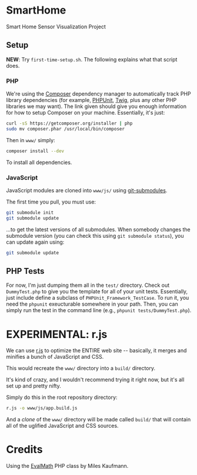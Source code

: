 SmartHome
=========

Smart Home Sensor Visualization Project

## Setup

**NEW**: Try `first-time-setup.sh`. The following explains what that
script does.

### PHP

We're using the [Composer][] dependency manager to automatically track
PHP library dependencies (for example, [PHPUnit][], [Twig][], plus any
other PHP libraries we may want). The link given should give you enough
information for how to setup Composer on your machine.  Essentially,
it's just:

```sh
curl -sS https://getcomposer.org/installer | php
sudo mv composer.phar /usr/local/bin/composer
```

Then in  `www/` simply:

```sh
composer install --dev
```

To install all dependencies.

[Composer]: http://getcomposer.org/doc/00-intro.md
[PHPUnit]: http://www.phpunit.de/manual/3.6/en/writing-tests-for-phpunit.html
[Twig]: http://twig.sensiolabs.org/

### JavaScript

JavaScript modules are cloned into `www/js/` using [git-submodules][].

The first time you pull, you must use:

```sh
git submodule init
git submodule update
```

...to get the latest versions of all submodules. When somebody changes
the submodule version (you can check this using `git submodule status`),
you can update again using:

```sh
git submodule update
```

[git-submodules]: http://git-scm.com/book/en/Git-Tools-Submodules

## PHP Tests

For now, I'm just dumping them all in the `test/` directory. Check out
`DummyTest.php` to give you the template for all of your unit tests.
Essentially, just include define a subclass of
`PHPUnit_Framework_TestCase`. To run it, you need the `phpunit`
exeucturable somewhere in your path. Then, you can simply run the test
in the command line (e.g.,  `phpunit tests/DummyTest.php`).

# EXPERIMENTAL: r.js

We can use [r.js][] to optimize the ENTIRE web site -- basically, it
merges and minifies a bunch of JavaScript and CSS. 

This would recreate the `www/` directory into a `build/` directory. 

It's kind of crazy, and I wouldn't recommend trying it right now, but
it's all set up and pretty nifty.

Simply do this in the root repository directory:

```sh
r.js -o www/js/app.build.js
```
And a _clone_ of the `www/` directory will be made called `build/`
that will contain all of the uglified JavaScript and CSS sources.

[r.js]: http://requirejs.org/docs/optimization.html

# Credits

Using the [EvalMath][] PHP class by Miles Kaufmann.

[EvalMath]:
http://www.phpclasses.org/package/2695-PHP-Safely-evaluate-mathematical-expressions.html

